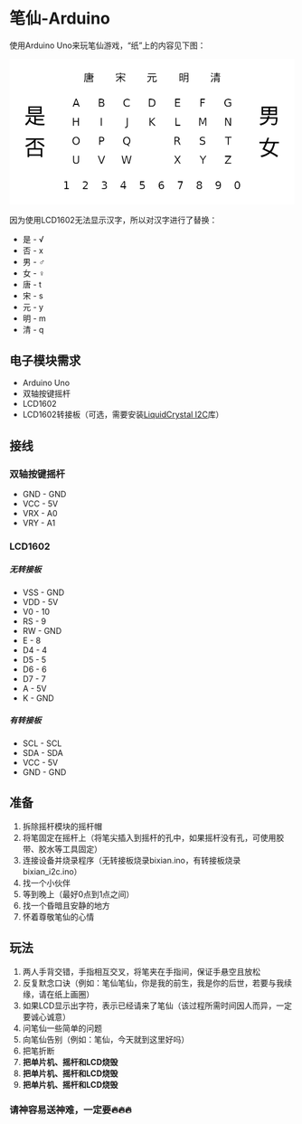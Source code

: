 # 笔仙-Arduino
使用Arduino Uno来玩笔仙游戏，“纸”上的内容见下图：

![](bixian.png)

因为使用LCD1602无法显示汉字，所以对汉字进行了替换：
* 是 - √
* 否 - x
* 男 - ♂
* 女 - ♀
* 唐 - t
* 宋 - s
* 元 - y
* 明 - m
* 清 - q

## 电子模块需求
* Arduino Uno
* 双轴按键摇杆
* LCD1602
* LCD1602转接板（可选，需要安装[LiquidCrystal I2C](https://www.arduino.cc/reference/en/libraries/liquidcrystal-i2c/)库）

## 接线
### 双轴按键摇杆
* GND - GND
* VCC - 5V
* VRX - A0
* VRY - A1

### LCD1602
##### 无转接板
* VSS - GND
* VDD - 5V
* V0  - 10
* RS  - 9
* RW  - GND
* E   - 8
* D4  - 4
* D5  - 5
* D6  - 6
* D7  - 7
* A   - 5V
* K   - GND

##### 有转接板
* SCL - SCL
* SDA - SDA
* VCC - 5V
* GND - GND

## 准备
1. 拆除摇杆模块的摇杆帽
2. 将笔固定在摇杆上（将笔尖插入到摇杆的孔中，如果摇杆没有孔，可使用胶带、胶水等工具固定）
3. 连接设备并烧录程序（无转接板烧录bixian.ino，有转接板烧录bixian_i2c.ino）
4. 找一个小伙伴
5. 等到晚上（最好0点到1点之间）
6. 找一个昏暗且安静的地方
7. 怀着尊敬笔仙的心情

## 玩法
1. 两人手背交错，手指相互交叉，将笔夹在手指间，保证手悬空且放松
2. 反复默念口诀（例如：笔仙笔仙，你是我的前生，我是你的后世，若要与我续缘，请在纸上画圈）
3. 如果LCD显示出字符，表示已经请来了笔仙（该过程所需时间因人而异，一定要诚心诚意）
4. 问笔仙一些简单的问题
5. 向笔仙告别（例如：笔仙，今天就到这里好吗）
6. 把笔折断
7. **把单片机、摇杆和LCD烧毁**
8. **把单片机、摇杆和LCD烧毁**
9. **把单片机、摇杆和LCD烧毁**

### 请神容易送神难，一定要:fire::fire::fire:
